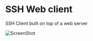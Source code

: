 <h1>SSH Web client</h1>
<p>SSH Client built on top of a web server</p>

![ScreenShot](https://i.gyazo.com/0d5d3fa70e04b2391103a14fd905f610.png)
